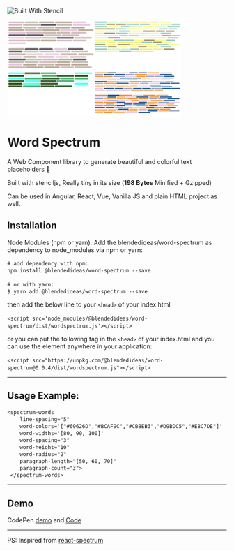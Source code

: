 ![Built With Stencil](https://img.shields.io/badge/-Built%20With%20Stencil-16161d.svg?logo=data%3Aimage%2Fsvg%2Bxml%3Bbase64%2CPD94bWwgdmVyc2lvbj0iMS4wIiBlbmNvZGluZz0idXRmLTgiPz4KPCEtLSBHZW5lcmF0b3I6IEFkb2JlIElsbHVzdHJhdG9yIDE5LjIuMSwgU1ZHIEV4cG9ydCBQbHVnLUluIC4gU1ZHIFZlcnNpb246IDYuMDAgQnVpbGQgMCkgIC0tPgo8c3ZnIHZlcnNpb249IjEuMSIgaWQ9IkxheWVyXzEiIHhtbG5zPSJodHRwOi8vd3d3LnczLm9yZy8yMDAwL3N2ZyIgeG1sbnM6eGxpbms9Imh0dHA6Ly93d3cudzMub3JnLzE5OTkveGxpbmsiIHg9IjBweCIgeT0iMHB4IgoJIHZpZXdCb3g9IjAgMCA1MTIgNTEyIiBzdHlsZT0iZW5hYmxlLWJhY2tncm91bmQ6bmV3IDAgMCA1MTIgNTEyOyIgeG1sOnNwYWNlPSJwcmVzZXJ2ZSI%2BCjxzdHlsZSB0eXBlPSJ0ZXh0L2NzcyI%2BCgkuc3Qwe2ZpbGw6I0ZGRkZGRjt9Cjwvc3R5bGU%2BCjxwYXRoIGNsYXNzPSJzdDAiIGQ9Ik00MjQuNywzNzMuOWMwLDM3LjYtNTUuMSw2OC42LTkyLjcsNjguNkgxODAuNGMtMzcuOSwwLTkyLjctMzAuNy05Mi43LTY4LjZ2LTMuNmgzMzYuOVYzNzMuOXoiLz4KPHBhdGggY2xhc3M9InN0MCIgZD0iTTQyNC43LDI5Mi4xSDE4MC40Yy0zNy42LDAtOTIuNy0zMS05Mi43LTY4LjZ2LTMuNkgzMzJjMzcuNiwwLDkyLjcsMzEsOTIuNyw2OC42VjI5Mi4xeiIvPgo8cGF0aCBjbGFzcz0ic3QwIiBkPSJNNDI0LjcsMTQxLjdIODcuN3YtMy42YzAtMzcuNiw1NC44LTY4LjYsOTIuNy02OC42SDMzMmMzNy45LDAsOTIuNywzMC43LDkyLjcsNjguNlYxNDEuN3oiLz4KPC9zdmc%2BCg%3D%3D&colorA=16161d&style=flat-square)  

<img src="./assets/ss.png" alt="Stencil Word Spectrum" width="400">
  
# Word Spectrum  
  
A Web Component library to generate beautiful and colorful text placeholders 🎨

Built with stenciljs, Really tiny in its size (**198 Bytes** Minified + Gzipped)

Can be used in Angular, React, Vue, Vanilla JS and plain HTML project as well.
  
## Installation  
Node Modules (npm or yarn): Add the blendedideas/word-spectrum as dependency to node_modules via npm or yarn:

    # add dependency with npm:
    npm install @blendedideas/word-spectrum --save
    
    # or with yarn:
    $ yarn add @blendedideas/word-spectrum --save

then add the below line to your ``<head>`` of your index.html

``<script src='node_modules/@blendedideas/word-spectrum/dist/wordspectrum.js'></script>``

or you can put the following tag in the ``<head>`` of your index.html and you can use the element anywhere in your application:

``<script src="https://unpkg.com/@blendedideas/word-spectrum@0.0.4/dist/wordspectrum.js"></script>``

---

## Usage Example:

    <spectrum-words 
        line-spacing="5" 
        word-colors='["#69626D","#BCAF9C","#CBBEB3","#D9BDC5","#E8C7DE"]' 
        word-widths='[80, 90, 100]'
        word-spacing="3" 
        word-height="10"
        word-radius="2"
        paragraph-length="[50, 60, 70]" 
        paragraph-count="3">
     </spectrum-words>


---
## Demo
CodePen [demo](https://codepen.io/karthikrp/full/XWbpRee) and [Code](https://codepen.io/karthikrp/pen/XWbpRee) 


---
PS:  Inspired from [react-spectrum](https://github.com/ganapativs/react-spectrum)
